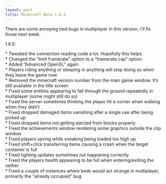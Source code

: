 ```yaml
---
layout: post
title: Minecraft Beta 1.6.5
---
```

There are some annoying bed bugs in multiplayer in this version, I’ll fix those next week.

1.6.5:

\* Tweaked the connection reading code a lot. Hopefully this helps.<br>
\* Changed the “limit framerate” option to a “framerate cap” option.<br>
\* Added “Advanced OpenGL” again<br>
\* Players riding anything or sleeping in anything will stop doing so when they leave the game now<br>
\* Removed the minecraft version number from the main game window. It’s still available in the title screen<br>
\* Fixed some entities appearing to fall through the ground repeatedly in multiplayer (some might still do so)<br>
\* Fixed the server sometimes thinking the player hit a corner when walking when they didn’t<br>
\* Fixed dropped damaged items vanishing after a single use after being picked up<br>
\* Fixed dropped items not getting ejected from blocks properly<br>
\* Fixed the achievements window rendering some graphics outside the clip window<br>
\* Fixed players saving while sneaking being loaded too high up<br>
\* Fixed shift+click transferring items causing a crash when the target container is full<br>
\* Fixed lighting updates sometimes not happening correctly<br>
\* Fixed the players health appearing to be full when entering/exiting the nether<br>
\* Fixed a couple of instances where beds would act strange in multiplayer, primarily the “already occupied” bug<br>
